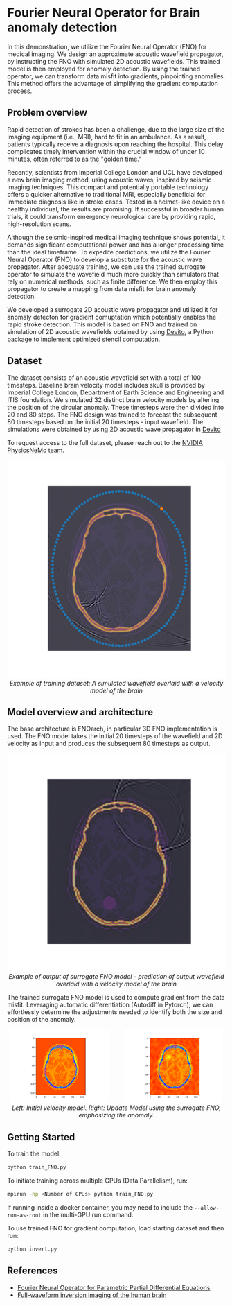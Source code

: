 # Fourier Neural Operator for Brain anomaly detection

In this demonstration, we utilize the Fourier Neural Operator (FNO) for medical imaging.
We design an approximate acoustic wavefield propagator,
by instructing the FNO with simulated 2D acoustic wavefields.
This trained model is then employed for anomaly detection.
By using the trained operator,
we can transform data misfit into gradients, pinpointing anomalies.
This method offers the advantage of simplifying the gradient computation process.

## Problem overview

Rapid detection of strokes has been a challenge,
due to the large size of the imaging equipment (i.e., MRI),
hard to fit in an ambulance. As a result,
patients typically receive a diagnosis upon reaching the hospital.
This delay complicates timely intervention within
the crucial window of under 10 minutes,
often referred to as the "golden time."

Recently, scientists from Imperial College London
and UCL have developed a new brain imaging method,
using acoustic waves, inspired by seismic imaging techniques.
This compact and potentially portable technology offers
a quicker alternative to traditional MRI, especially beneficial
for immediate diagnosis like in stroke cases.
Tested in a helmet-like device on a healthy individual, the results are promising.
If successful in broader human trials,
it could transform emergency neurological care
by providing rapid, high-resolution scans.

Although the seismic-inspired medical imaging technique shows potential,
it demands significant computational power and
has a longer processing time than the ideal timeframe.
To expedite predictions, we utilize the Fourier Neural Operator (FNO)
to develop a substitute for the acoustic wave propagator.
After adequate training, we can use the trained surrogate operator
to simulate the wavefield much more quickly
than simulators that rely on numerical methods,
such as finite difference.
We then employ this propagator to create a mapping
from data misfit for brain anomaly detection.

We developed a surrogate 2D acoustic wave propagator and
utilized it for anomaly detecton for gradient comuptation
which potentially enables the rapid stroke detection.
This model is based on FNO and trained on simulation of 2D acoustic wavefields
obtained by using [Devito](https://github.com/devitocodes/devito),
a Python package to implement optimized stencil computation.

## Dataset

The dataset consists of an acoustic wavefield set with a total of 100 timesteps.
Baseline brain velocity model includes skull is provided by Imperial College London,
Department of Earth Science and Engineering and ITIS foundation.
We simulated 32 distinct brain velocity models by altering
the position of the circular anomaly.
These timesteps were then divided into 20 and 80 steps.
The FNO design was trained to forecast the subsequent 80 timesteps
based on the initial 20 timesteps - input wavefield.
The simulations were obtained by using 2D acoustic
wave propagator in [Devito](https://github.com/devitocodes/devito)

To request access to the full dataset, please reach out to the
[NVIDIA PhysicsNeMo team](mailto:physicsnemo-team@nvidia.com).

<!-- markdownlint-disable -->
<p align="center">
  <img src="../../../docs/img/brain_wave.png" alt="Alternate Text"/>
  <br>
  <i>Example of training dataset: A simulated wavefield overlaid with a velocity model of the brain</i>
</p>
<!-- markdownlint-enable -->

## Model overview and architecture

The base architecture is FNOarch, in particular 3D FNO implementation is used.
The FNO model takes the initial 20 timesteps of the wavefield and 2D velocity
as input and produces the subsequent 80 timesteps as output.

<!-- markdownlint-disable -->
<p align="center">
  <img src="../../../docs/img/surrogate_prediction.png" alt="Alternate Text"/>
  <br>
  <i>Example of output of surrogate FNO model - prediction of output wavefield overlaid with a velocity model of the brain</i>
</p>
<!-- markdownlint-enable -->

The trained surrogate FNO model is used to compute gradient from the data misfit.
Leveraging automatic differentiation (Autodiff in Pytorch),
we can effortlessly determine the adjustments needed to identify
both the size and position of the anomaly.

<!-- markdownlint-disable -->
<p align="center">
  <img alt="Light" src="../../../docs/img/init_vel.png" width="45%">
&nbsp; &nbsp; &nbsp; &nbsp;
  <img alt="Dark" src="../../../docs/img/inverted_vel.png" width="45%">
  <i> Left: Initial velocity model. Right: Update Model using the surrogate FNO, emphasizing the anomaly. </i>
</p>
<!-- markdownlint-enable -->

## Getting Started

To train the model:

```bash
python train_FNO.py
```

To initiate training across multiple GPUs (Data Parallelism), run:

```bash
mpirun -np <Number of GPUs> python train_FNO.py
```

If running inside a docker container, you may need to include the `--allow-run-as-root`
in the multi-GPU run command.

To use trained FNO for gradient computation, load starting dataset and then run:

```bash
python invert.py
```

## References

- [Fourier Neural Operator for Parametric Partial Differential Equations](https://arxiv.org/abs/2010.08895)
- [Full-waveform inversion imaging of the human brain](https://www.nature.com/articles/s41746-020-0240-8)
